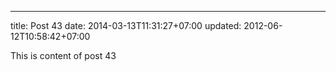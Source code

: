 ---
title: Post 43
date: 2014-03-13T11:31:27+07:00
updated: 2012-06-12T10:58:42+07:00

This is content of post 43